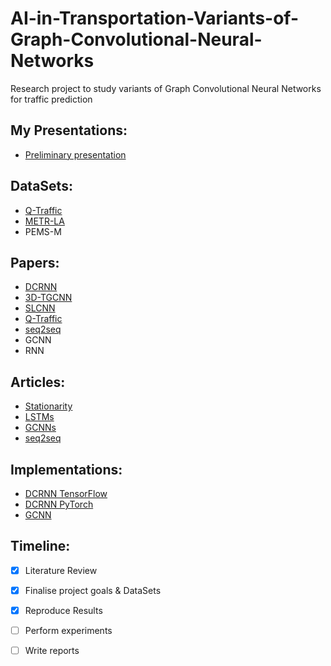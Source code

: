 # AI-in-Transportation-Variants-of-Graph-Convolutional-Neural-Networks
Research project to study variants of Graph Convolutional Neural Networks for traffic prediction


## **My Presentations:**
* [Preliminary presentation](https://docs.google.com/presentation/d/1f6FGtKA4ekMZ6OfBVgcisIse1lNUeRzBL_sVI6fW21A/edit#slide=id.gbcc2626431_0_5)

## **DataSets:**
* [Q-Traffic](https://ai.baidu.com/broad/download?dataset=traffic)
* [METR-LA](https://drive.google.com/drive/folders/10FOTa6HXPqX8Pf5WRoRwcFnW9BrNZEIX)
* PEMS-M


## **Papers:**
* [DCRNN](https://arxiv.org/pdf/1707.01926.pdf)
* [3D-TGCNN](https://arxiv.org/pdf/1903.00919v1.pdf)
* [SLCNN](https://paperswithcode.com/paper/spatio-temporal-graph-structure-learning-for)
* [Q-Traffic](https://arxiv.org/pdf/1806.07380.pdf)
* [seq2seq](https://arxiv.org/pdf/1409.3215.pdf)
* GCNN
* RNN

## **Articles:**
* [Stationarity](https://towardsdatascience.com/stationarity-in-time-series-analysis-90c94f27322)
* [LSTMs](https://colah.github.io/posts/2015-08-Understanding-LSTMs/)
* [GCNNs](https://towardsdatascience.com/understanding-graph-convolutional-networks-for-node-classification-a2bfdb7aba7b)
* [seq2seq](https://blog.keras.io/a-ten-minute-introduction-to-sequence-to-sequence-learning-in-keras.html)

## **Implementations:**
* [DCRNN TensorFlow](https://github.com/liyaguang/DCRNN)
* [DCRNN PyTorch](https://github.com/xlwang233/pytorch-DCRNN)
* [GCNN](https://tkipf.github.io/graph-convolutional-networks/)

## **Timeline**:
- [x] Literature Review
- [x] Finalise project goals & DataSets
- [x] Reproduce Results
- [ ] Perform experiments
- [ ] Write reports






